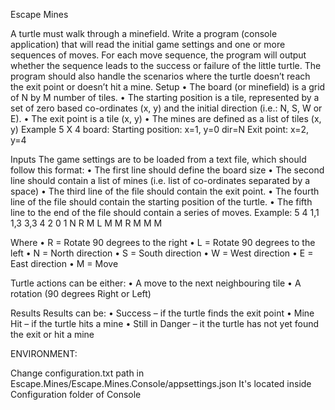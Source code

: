 Escape Mines

A turtle must walk through a minefield. Write a program (console application) that will
read the initial game settings and one or more sequences of moves. For each move
sequence, the program will output whether the sequence leads to the success or failure
of the little turtle.
The program should also handle the scenarios where the turtle doesn’t reach the exit
point or doesn’t hit a mine.
Setup
• The board (or minefield) is a grid of N by M number of tiles.
• The starting position is a tile, represented by a set of zero based co-ordinates
(x, y) and the initial direction (i.e.: N, S, W or E).
• The exit point is a tile (x, y)
• The mines are defined as a list of tiles (x, y)
Example 5 X 4 board:
Starting position: x=1, y=0 dir=N
Exit point: x=2, y=4

Inputs
The game settings are to be loaded from a text file, which should follow this format:
• The first line should define the board size
• The second line should contain a list of mines (i.e. list of co-ordinates separated
by a space)
• The third line of the file should contain the exit point.
• The fourth line of the file should contain the starting position of the turtle.
• The fifth line to the end of the file should contain a series of moves.
Example:
5 4
1,1 1,3 3,3
4 2
0 1 N
R M L M M
R M M M

Where
• R = Rotate 90 degrees to the
right
• L = Rotate 90 degrees to the left
• N = North direction
• S = South direction
• W = West direction
• E = East direction
• M = Move

Turtle actions can be either:
• A move to the next neighbouring tile
• A rotation (90 degrees Right or Left)

Results
Results can be:
• Success – if the turtle finds the exit point
• Mine Hit – if the turtle hits a mine
• Still in Danger – it the turtle has not yet found the exit or hit a mine

ENVIRONMENT:

Change configuration.txt path in Escape.Mines/Escape.Mines.Console/appsettings.json
It's located inside Configuration folder of Console
